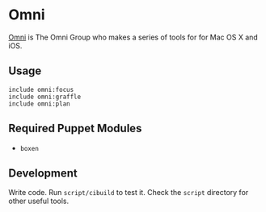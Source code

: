 # Omni

[Omni](https://www.omnigroup.com) is The Omni Group who makes a series of tools for for Mac OS X and iOS.

## Usage

```puppet
include omni:focus
include omni:graffle
include omni:plan
```

## Required Puppet Modules

* `boxen`

## Development

Write code. Run `script/cibuild` to test it. Check the `script`
directory for other useful tools.
